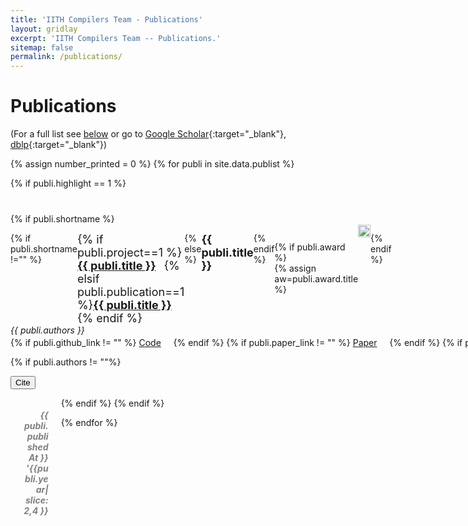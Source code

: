 ```yaml
---
title: 'IITH Compilers Team - Publications'
layout: gridlay
excerpt: 'IITH Compilers Team -- Publications.'
sitemap: false
permalink: /publications/
---
```


# Publications

(For a full list see [below](#full-list) or go to [Google Scholar](https://scholar.google.ch/citations?user=3qZCtWYAAAAJ&hl=en){:target="\_blank"}, [dblp](https://dblp.org/pers/hd/u/Upadrasta:Ramakrishna){:target="\_blank"})

<style>
  .trophyimage {
    position: relative;
    top: -13px;
    height: 20px;
}

.trophyimage:hover:after {   
    position: relative;
    content: var(--content,"");
    display: inline-block;
    left: 24px;
    top: -40px;    
    background-color: rgba(241, 242, 179, 0.985);
    color: red;
    width: auto;
    
}

.modal {
    display: none;
    position: fixed;
    width: 100%;
    height: 100%;
    background-color: rgba(0,0,0,0.7);
}

.modal-content {
    position: absolute;
    top: 15%;
    left: 50%;
    transform: translate(-50%, -15%);
    background-color: #fff;
    padding: 20px;
    border: 1px solid #888;
    width: 50%;
    color: rgb(51, 51, 51);
    font-family: monospace;
}

.closeCitationButton {
    color: #aaa;
    float: right;
    font-size: 28px;
    font-weight: bold;
    cursor: pointer;
}

.closeCitationButton:hover {
    color: black;
    text-decoration: none;
    cursor: pointer;
}

.citationBox{
    margin-top: 20px;
    padding: 10px;
    height: 300px;
    overflow: auto;
    background-color: #eee;
    font-size: 18px;
    overflow-wrap: break-word;
    white-space: normal;
    display: none;
}

.dropdown {
    padding: 10px 10px;
    margin: 10px 0;
    width: 20%;
}
</style>

{% assign number_printed = 0 %}
{% for publi in site.data.publist %}

{% if publi.highlight == 1 %}

<div style="position:relative; top:10px;">  
    
  
  <div style="float:left; width:80%;position:relative; top:2px;">
  
  
  {% if publi.shortname %}
  
  <div style="width:auto;display:flex;">
  {% if publi.shortname !="" %}    
  <p style="margin:0;padding:0;border:0;font-size:large;">{% if publi.project==1 %} <strong><a href="{{site.url}}{{site.baseurl}}/projects/{{publi.shortname}}" target="_blank">{{ publi.title }}</a> &nbsp; </strong>{% elsif publi.publication==1 %}<strong><a href="{{site.url}}{{site.baseurl}}/publications/{{publi.shortname}}" target="_blank">{{ publi.title }}</a> &nbsp; </strong>
   {% endif %}</p>
  {% else %}

  <p style="margin:0;padding:0;border:0;font-size:large;"><strong>{{ publi.title }}</strong></p>
  {% endif %}

{% if publi.award %}  
 {% assign aw=publi.award.title %}

  <div class="trophyimage" style="--content:'{{aw}}';">
  <img src="/images/trophy.jpeg" alt="Trophy" style="height:20px;">  
  </div> 
  <script>

var a='{{aw}}';
console.log(a);
document.querySelectorAll('trophyimage')[1].style.setProperty("--content", a);
</script>
{% endif %}

  </div>

  <div>  
  <p style="margin:0;padding:0;border:0;padding-bottom:3px;"><em>{{ publi.authors }}</em></p>   
  </div>
  
  <div style="display:inline;" >
  <nobr>
  {% if publi.github_link != "" %}
  <a class=badge href="{{publi.github_link}}">Code</a>&nbsp;&nbsp;&nbsp;&nbsp; 
  {% endif %}
  <!-- {% if publi.citation != "" %}
  <a class=badge href="{{publi.citation}}">Cite</a>&nbsp;&nbsp;&nbsp;&nbsp;
  {% endif %} -->
  {% if publi.paper_link != "" %}
  <a class=badge href="{{publi.paper_link}}">Paper</a>&nbsp;&nbsp;&nbsp;&nbsp;
  {% endif %}
  {% if publi.poster_link !="" %}
  <a class=badge href="{{publi.poster_link}}">Poster</a>&nbsp;&nbsp;&nbsp;&nbsp; 
  {% endif %}
  {% if publi.slides_link != "" %}
  <a class=badge href="{{publi.slides_link}}">Slides</a>&nbsp;&nbsp;&nbsp;&nbsp;
  {% endif %}
  {% if publi.videos_link != "" %}
  <a class=badge href="{{publi.videos_link}}">Video</a>&nbsp;&nbsp;&nbsp;&nbsp;
  {% endif %}
  {% if publi.arxiv_link != "" %}
  <a class=badge href="{{publi.arxiv_link}}">arXiv</a>&nbsp;&nbsp;&nbsp;&nbsp;
  {% endif %}

  {% if publi.authors != ""%}
  <script>
  document.addEventListener('DOMContentLoaded', function() {
    var openCitationButton = document.getElementById('openCitationButton_{{publi.shortname}}');
    console.log(openCitationButton)
    var closeCitationButton = document.getElementById('closeCitationButton_{{publi.shortname}}');
    var citationPopup = document.getElementById('modal_{{publi.shortname}}');
    var dropdown = document.getElementById('dropdown_{{publi.shortname}}');
    var citation_type = dropdown.value;
    var citation_bibtex = document.getElementById('bibtex_{{publi.shortname}}');
    var citation_acmref = document.getElementById('acmref_{{publi.shortname}}');
    citation_bibtex.style.display = 'block';

    openCitationButton.addEventListener('click', function() {
        citationPopup.style.display = 'block';
    });

    closeCitationButton.addEventListener('click', function() {
        citationPopup.style.display = 'none';
    });

    dropdown.addEventListener('change', function() {
            console.log('here')
        citation_type = dropdown.value;
        if(citation_type == 'bibtex') {
            citation_bibtex.style.display = 'block';
            citation_acmref.style.display = 'none';
        } else if(citation_type == 'acmref') {
            citation_bibtex.style.display = 'none';
            citation_acmref.style.display = 'block';
        }
    });

});

  </script>

<button class="badge openCitationButton" id="openCitationButton_{{publi.shortname}}">Cite</button>

  <div id="modal_{{publi.shortname}}" class="modal">
      <div class="modal-content">
          <span class="closeCitationButton" id="closeCitationButton_{{publi.shortname}}">&times;</span>
          <h3 style="color:#222;font-weight: bold;"> Export Citations </h3>
          <select class="dropdown" id="dropdown_{{publi.shortname}}">
              <option value="bibtex">BibTeX</option>
              <option value="acmref">ACM Ref</option>
          </select>
          <div class="citationBox" id="bibtex_{{publi.shortname}}">
            <!-- author = { {{publi.authors}} },<br>
            title = { {{publi.title}} },<br>
            year = { {{publi.year}} },<br>
            {% if publi.paper_link != "" %}
            url = { {{publi.paper_link}} },<br>
            {% else %}
            url = { {{publi.arxiv_link}} },<br>
            {% endif %}
            series = { {{publi.publishedAt}} {{publi.year}} } -->

            author = { {{ publi.authors | lstrip }} },<br>
            title = { {{ publi.title | lstrip }} },<br>
            year = { {{ publi.year | lstrip }} },<br>
            {% if publi.paper_link != "" %}
            url = { {{ publi.paper_link | lstrip }} },<br>
            {% else %}
            url = { {{ publi.arxiv_link | lstrip }} },<br>
            {% endif %}
            series = { {{ publi.publishedAt | lstrip }} {{ publi.year | lstrip }} }
          </div>
          <div class="citationBox" id="acmref_{{publi.shortname}}">
            {{publi.authors}}.
            {{publi.year}}.
            {{publi.title}}.
            {{publi.publishedAt}}.
            {% if publi.paper_link != "" %}
            {{publi.paper_link}}.
            {% else %}
            {{publi.arxiv_link}}.
            {% endif %}
          </div>
      </div>

  </div>
{% endif %}
</nobr>

  </div>

  <div style="margin-top:25px;">
  <p></p>
  </div>
  </div>
  
  <div style="float:left; width:20%;position:relative; top:-15px;">
  <p style="margin:20px;padding:0;border:0;font-weight:bold;text-align:right; color:grey"><em>{{ publi.publishedAt }}</em>  <em>'{{publi.year| slice: 2,4 }}</em></p>
  </div>
  
 
</div>

{% endif %}
{% endif %}

{% endfor %}

<p> &nbsp; </p>
